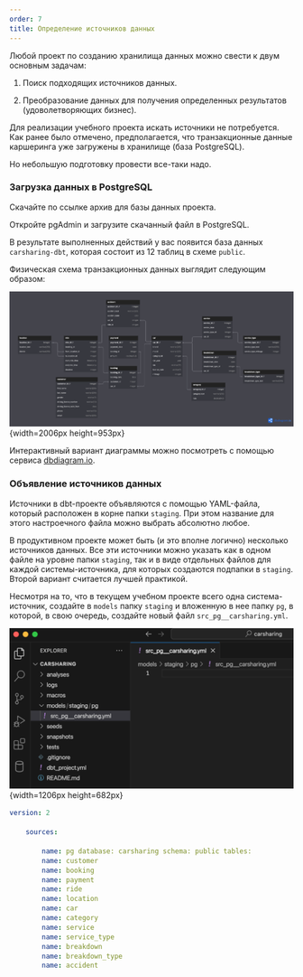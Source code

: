```yaml
---
order: 7
title: Определение источников данных
---
```


Любой проект по созданию хранилища данных можно свести к двум основным задачам:

1. Поиск подходящих источников данных.

2. Преобразование данных для получения определенных результатов (удоволетворяющих бизнес).

Для реализации учебного проекта искать источники не потребуется. Как ранее было отмечено, предполагается, что транзакционные данные каршеринга уже загружены в хранилище (база PostgreSQL).

Но небольшую подготовку провести все-таки надо.

### **Загрузка данных в PostgreSQL**

Скачайте по ссылке архив для базы данных проекта.

Откройте pgAdmin и загрузите скачанный файл в PostgreSQL.

В результате выполненных действий у вас появится база данных `carsharing-dbt`, которая состоит из 12 таблиц в схеме `public`.

Физическая схема транзакционных данных выглядит следующим образом:

![](./opredelenie-istochnikov-dannykh.png "Рисунок 15. ER-диаграмма транзакционных данных учебного проекта Carsharing"){width=2006px height=953px}

<note type="lab" title="Примечание">

Интерактивный вариант диаграммы можно посмотреть с помощью сервиса [dbdiagram.io](http://dbdiagram.io).

</note>

### **Объявление источников данных**

Источники в dbt-проекте объявляются с помощью YAML-файла, который расположен в корне папки `staging`. При этом название для этого настроечного файла можно выбрать абсолютно любое.

<note type="lab" title="Примечание">

В продуктивном проекте может быть (и это вполне логично) несколько источников данных. Все эти источники можно указать как в одном файле на уровне папки `staging`, так и в виде отдельных файлов для каждой системы-источника, для которых создаются подпапки в `staging`. Второй вариант считается лучшей практикой.

</note>

Несмотря на то, что в текущем учебном проекте всего одна система-источник, создайте в `models` папку `staging` и вложенную в нее папку `pg`, в которой, в свою очередь, создайте новый файл `src_pg__carsharing.yml`.

![](./opredelenie-istochnikov-dannykh-2.png "Рисунок 16. Создание настроечного файла системы-источника"){width=1206px height=682px}

```yaml
version: 2

	sources:
	
		name: pg database: carsharing schema: public tables:
		name: customer
		name: booking
		name: payment
		name: ride
		name: location
		name: car
		name: category
		name: service
		name: service_type
		name: breakdown
		name: breakdown_type
		name: accident
```